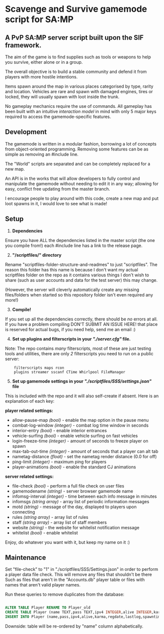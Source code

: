 # Scavenge and Survive gamemode script for SA:MP



## A PvP SA:MP server script built upon the SIF framework.

The aim of the game is to find supplies such as tools or weapons to help you
survive, either alone or in a group.

The overall objective is to build a stable community and defend it from players
with more hostile intentions.

Items spawn around the map in various places categorised by type, rarity and
location. Vehicles are rare and spawn with damaged engines, tires or locked,
they will usually spawn with loot inside the trunk.

No gameplay mechanics require the use of commands. All gameplay has been built
with an intuitive _interaction model_ in mind with only 5 major keys required
to access the gamemode-specific features.


## Development

The gamemode is written in a modular fashion, borrowing a lot of concepts from
object-oriented programming. Removing some features can be as simple as removing
an #include line.

The "World" scripts are separated and can be completely replaced for a new map.

An API is in the works that will allow developers to fully control and
manipulate the gamemode without needing to edit it in any way; allowing for
easy, conflict free updating from the master branch.

I encourage people to play around with this code, create a new map and put loot
spawns in it, I would love to see what is made!


## Setup

1. **Dependencies**

 Ensure you have ALL the dependencies listed in the master script (the one you
 compile from!) each #include line has a link to the release page.

2. **"/scriptfiles/" directory**

 Rename "scriptfiles-folder-structure-and-readmes" to just "scriptfiles".
 The reason this folder has this name is because I don't want my actual
 scriptfiles folder on the repo as it contains various things I don't wish to
 share (such as user accounts and data for the test server) this may change.

 (However, the server will cleverly automatically create any missing
 files/folders when started so this repository folder isn't even required any
 more!)

3. **Compile!**

 If you set up all the dependencies correctly, there should be *no*
 errors at all. If you have a problem compiling DON'T SUBMIT AN ISSUE HERE!
 that place is reserved for actual bugs, if you need help, send me an email :)

4. **Set up plugins and filterscripts in your _"./server.cfg"_ file.**

 Note: The repo contains *many* filterscripts, most of these are just testing
 tools and utilities, there are only *2* filterscripts you need to run on a
 public server:

        filterscripts maps rcon
        plugins streamer sscanf CTime Whirlpool FileManager

5. **Set up gamemode settings in your _"./scriptfiles/SSS/settings.json"_ file**

 This is included with the repo and it will also self-create if absent.
 Here is an explanation of each key:

 **player related settings:**

  * allow-pause-map _(bool)_ - enable the map option in the pause menu
  * combat-log-window _(integer)_ - combat log time window in seconds
  * interior-entry _(bool)_ - enable interior entrances
  * vehicle-surfing _(bool)_ - enable vehicle surfing on fast vehicles
  * login-freeze-time _(integer)_ - amount of seconds to freeze player on spawn
  * max-tab-out-time _(integer)_ - amount of seconds that a player can alt tab
  * nametag-distance _(float)_ - set the nametag render distance (0.0 for off)
  * ping-limit _(integer)_ - maximum ping for players
  * player-animations _(bool)_ - enable the standard CJ animations

 **server related settings:**

  * file-check _(bool)_ - perform a full file check on user files
  * gamemodename _(string)_ - server browser gamemode name
  * infomsg-interval _(integer)_ - time between each info message in minutes
  * infomsgs _(string array)_ - array list of periodic information messages
  * motd _(string)_ - message of the day, displayed to players upon connecting
  * rules _(string array)_ - array list of rules
  * staff _(string array)_ - array list of staff members
  * website _(string)_ - the website for whitelist notification message
  * whitelist _(bool)_ - enable whitelist

Enjoy, do whatever you want with it, but keep my name on it :)


## Maintenance

Set "file-check" to "1" in "./scriptfiles/SSS/Settings.json" in order to perform
a player data file check. This will remove any files that shouldn't be there
Such as files that aren't in the "Accounts.db" player table or files with names
that aren't valid player names.


Run these queries to remove duplicates from the database:

```sql

ALTER TABLE Player RENAME TO Player_old
CREATE TABLE Player (name TEXT,pass TEXT,ipv4 INTEGER,alive INTEGER,karma INTEGER,regdate INTEGER,lastlog INTEGER,spawntime INTEGER,spawns INTEGER,warnings INTEGER,aimshout TEXT,gpci TEXT)
INSERT INTO Player (name,pass,ipv4,alive,karma,regdate,lastlog,spawntime,spawns,warnings,aimshout,gpci) SELECT DISTINCT lower(name),pass,ipv4,alive,karma,regdate,lastlog,spawntime,spawns,warnings,aimshout,gpci FROM Player_old

```
Downside: table will be re-ordered by "name" column alphabetically.
